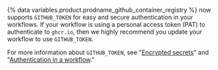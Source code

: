 {% data variables.product.prodname_github_container_registry %} now supports `GITHUB_TOKEN` for easy and secure authentication in your workflows. If your workflow is using a personal access token (PAT) to authenticate to `ghcr.io`, then we highly recommend you update your workflow to use `GITHUB_TOKEN`.

For more information about `GITHUB_TOKEN`, see "[Encrypted secrets](/actions/reference/encrypted-secrets)" and "[Authentication in a workflow](/actions/reference/authentication-in-a-workflow#using-the-github_token-in-a-workflow)."